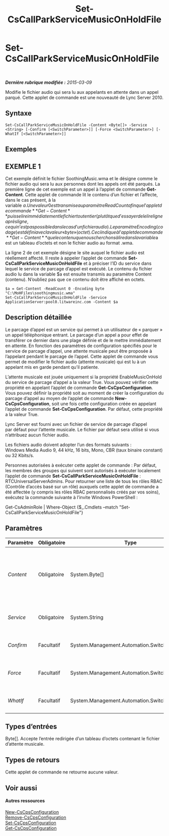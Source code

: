 ﻿---
title: Set-CsCallParkServiceMusicOnHoldFile
TOCTitle: Set-CsCallParkServiceMusicOnHoldFile
ms:assetid: af5e7573-4bfd-47b1-a92b-83b06a537158
ms:mtpsurl: https://technet.microsoft.com/fr-fr/library/Gg412836(v=OCS.15)
ms:contentKeyID: 49298524
ms.date: 05/20/2016
mtps_version: v=OCS.15
ms.translationtype: HT
---

# Set-CsCallParkServiceMusicOnHoldFile

 

_**Dernière rubrique modifiée :** 2015-03-09_

Modifie le fichier audio qui sera lu aux appelants en attente dans un appel parqué. Cette applet de commande est une nouveauté de Lync Server 2010.

## Syntaxe

    Set-CsCallParkServiceMusicOnHoldFile -Content <Byte[]> -Service <String> [-Confirm [<SwitchParameter>]] [-Force <SwitchParameter>] [-WhatIf [<SwitchParameter>]]

## Exemples

## EXEMPLE 1

Cet exemple définit le fichier SoothingMusic.wma et le désigne comme le fichier audio qui sera lu aux personnes dont les appels ont été parqués. La première ligne de cet exemple est un appel à l’applet de commande **Get-Content**. Cette applet de commande lit le contenu d’un fichier et l’affecte, dans le cas présent, à la variable $a. Une valeur 0 est transmise au paramètre ReadCount afin que l’applet de commande **Get-Content** puisse lire immédiatement le fichier tout entier (plutôt que d’essayer de le lire ligne après ligne, ce qui n’est pas possible dans le cas d’un fichier audio). Le paramètre Encoding (codage) est défini avec la valeur « byte » (octet). Ceci indique à l’applet de commande **Get-Content** que le contenu que nous cherchons à lire dans la variable $a est un tableau d’octets et non le fichier audio au format .wma.

La ligne 2 de cet exemple désigne le site auquel le fichier audio est réellement affecté. Il reste à appeler l’applet de commande **Set-CsCallParkServiceMusicOnHoldFile** et à préciser l’ID du service dans lequel le service de parcage d’appel est exécuté. Le contenu du fichier audio lu dans la variable $a est ensuite transmis au paramètre Content (contenu). N’oubliez pas que ce contenu doit être affiché en octets.

    $a = Get-Content -ReadCount 0 -Encoding byte "C:\MoHFiles\soothingmusic.wma"
    Set-CsCallParkServiceMusicOnHoldFile -Service ApplicationServer:pool0.litwareinc.com -Content $a

## Description détaillée

Le parcage d’appel est un service qui permet à un utilisateur de « parquer » un appel téléphonique entrant. Le parcage d’un appel a pour effet de transférer ce dernier dans une plage définie et de le mettre immédiatement en attente. En fonction des paramètres de configuration spécifiés pour le service de parcage d’appel, une attente musicale peut être proposée à l’appelant pendant le parcage de l’appel. Cette applet de commande vous permet de modifier le fichier audio (attente musicale) qui est lu à un appelant mis en garde pendant qu’il patiente.

L’attente musicale est jouée uniquement si la propriété EnableMusicOnHold du service de parcage d’appel a la valeur True. Vous pouvez vérifier cette propriété en appelant l’applet de commande **Get-CsCpsConfiguration**. Vous pouvez définir la propriété soit au moment de créer la configuration du parcage d’appel au moyen de l’applet de commande **New-CsCpsConfiguration**, soit une fois cette configuration créée en appelant l’applet de commande **Set-CsCpsConfiguration**. Par défaut, cette propriété a la valeur True.

Lync Server est fourni avec un fichier de service de parcage d’appel par défaut pour l’attente musicale. Le fichier par défaut sera utilisé si vous n’attribuez aucun fichier audio.

Les fichiers audio doivent adopter l’un des formats suivants : Windows Media Audio 9, 44 kHz, 16 bits, Mono, CBR (taux binaire constant) ou 32 Kbits/s.

Personnes autorisées à exécuter cette applet de commande : Par défaut, les membres des groupes qui suivent sont autorisés à exécuter localement l’applet de commande **Set-CsCallParkServiceMusicOnHoldFile** : RTCUniversalServerAdmins. Pour retourner une liste de tous les rôles RBAC (Contrôle d’accès basé sur un rôle) auxquels cette applet de commande a été affectée (y compris les rôles RBAC personnalisés créés par vos soins), exécutez la commande suivante à l’invite Windows PowerShell :

Get-CsAdminRole | Where-Object {$\_.Cmdlets –match "Set-CsCallParkServiceMusicOnHoldFile"}

## Paramètres


<table>
<colgroup>
<col style="width: 25%" />
<col style="width: 25%" />
<col style="width: 25%" />
<col style="width: 25%" />
</colgroup>
<thead>
<tr class="header">
<th>Paramètre</th>
<th>Obligatoire</th>
<th>Type</th>
<th>Description</th>
</tr>
</thead>
<tbody>
<tr class="odd">
<td><p><em>Content</em></p></td>
<td><p>Obligatoire</p></td>
<td><p>System.Byte[]</p></td>
<td><p>Contenu du fichier audio en octets.</p>
<p>Utilisez l’applet de commande <strong>Get-Content</strong> pour extraire le contenu du fichier audio sous forme d’octets. (Pour plus d’informations, consultez les exemples de cette rubrique.)</p></td>
</tr>
<tr class="even">
<td><p><em>Service</em></p></td>
<td><p>Obligatoire</p></td>
<td><p>System.String</p></td>
<td><p>L’ID du service où réside le service de parcage d’appel (par exemple, ApplicationServer:pool0.litwareinc.com).</p></td>
</tr>
<tr class="odd">
<td><p><em>Confirm</em></p></td>
<td><p>Facultatif</p></td>
<td><p>System.Management.Automation.SwitchParameter</p></td>
<td><p>Vous demande confirmation avant d’exécuter la commande.</p></td>
</tr>
<tr class="even">
<td><p><em>Force</em></p></td>
<td><p>Facultatif</p></td>
<td><p>System.Management.Automation.SwitchParameter</p></td>
<td><p>Supprime les invites de confirmation qui s’affichent avant d’effectuer des modifications.</p></td>
</tr>
<tr class="odd">
<td><p><em>WhatIf</em></p></td>
<td><p>Facultatif</p></td>
<td><p>System.Management.Automation.SwitchParameter</p></td>
<td><p>Décrit ce qui se passe si vous exécutez la commande sans l’exécuter réellement.</p></td>
</tr>
</tbody>
</table>


## Types d’entrées

Byte\[\]. Accepte l’entrée redirigée d’un tableau d’octets contenant le fichier d’attente musicale.

## Types de retours

Cette applet de commande ne retourne aucune valeur.

## Voir aussi

#### Autres ressources

[New-CsCpsConfiguration](new-cscpsconfiguration.md)  
[Remove-CsCpsConfiguration](remove-cscpsconfiguration.md)  
[Set-CsCpsConfiguration](set-cscpsconfiguration.md)  
[Get-CsCpsConfiguration](get-cscpsconfiguration.md)

